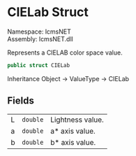 # CIELab Struct

Namespace: lcmsNET  
Assembly: lcmsNET.dll

Represents a CIELAB color space value.

```csharp
public struct CIELab
```

Inheritance Object → ValueType → CIELab

## Fields

|  |  |  |
| --- | --- | --- |
| L | `double` | Lightness value. |
| a | `double` | a* axis value. |
| b | `double` | b* axis value. |
